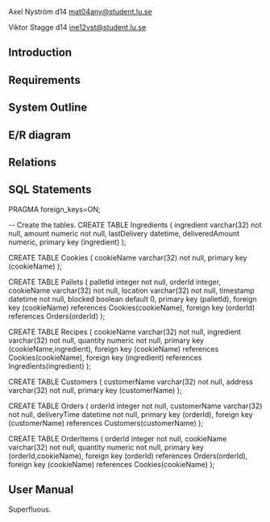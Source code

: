 Axel Nyström
d14
mat04any@student.lu.se

Viktor Stagge
d14
ine12vst@student.lu.se

## Introduction

## Requirements

## System Outline

## E/R diagram

## Relations

## SQL Statements
PRAGMA foreign_keys=ON;

-- Create the tables.
CREATE TABLE Ingredients (
	ingredient			varchar(32) not null,
	amount				numeric not null,
	lastDelivery		datetime,
	deliveredAmount	numeric,
	primary key (ingredient)
);

CREATE TABLE Cookies (
	cookieName		varchar(32) not null,
	primary key (cookieName)
);

CREATE TABLE Pallets (
	palletId			integer not null,
	orderId			integer,
	cookieName		varchar(32) not null,
	location			varchar(32)	not null,
	timestamp		datetime not null,
	blocked			boolean default 0,
	primary key (palletId),
	foreign key (cookieName) references Cookies(cookieName),
	foreign key (orderId) references Orders(orderId)
);


CREATE TABLE Recipes (
	cookieName		varchar(32) not null,
	ingredient		varchar(32) not null,
	quantity			numeric not null,
	primary key (cookieName,ingredient),
	foreign key (cookieName) references Cookies(cookieName),
	foreign key	(ingredient) references Ingredients(ingredient)
);

CREATE TABLE Customers (
	customerName	varchar(32) not null,
	address			varchar(32) not null,
	primary key (customerName)
);

CREATE TABLE Orders (
	orderId			integer not null,
	customerName	varchar(32) not null,
	deliveryTime	datetime not null,
	primary key (orderId),
	foreign key (customerName) references Customers(customerName)
);

CREATE TABLE OrderItems (
	orderId			integer not null,
	cookieName		varchar(32) not null,
	quantity			numeric not null,
	primary key (orderId,cookieName),
	foreign key (orderId) references Orders(orderId),
	foreign key (cookieName) references Cookies(cookieName)
);

## User Manual
Superfluous.
